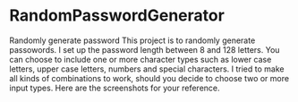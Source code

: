 # RandomPasswordGenerator
Randomly generate password
This project is to randomly generate passowords. I set up the password length between 8 and 128 letters. You can choose to include one or more character types such as lower case letters, upper case letters, numbers and special characters. I tried to make all kinds of combinations to work, should you decide to choose two or more input types. 
Here are the screenshots for your reference. 


